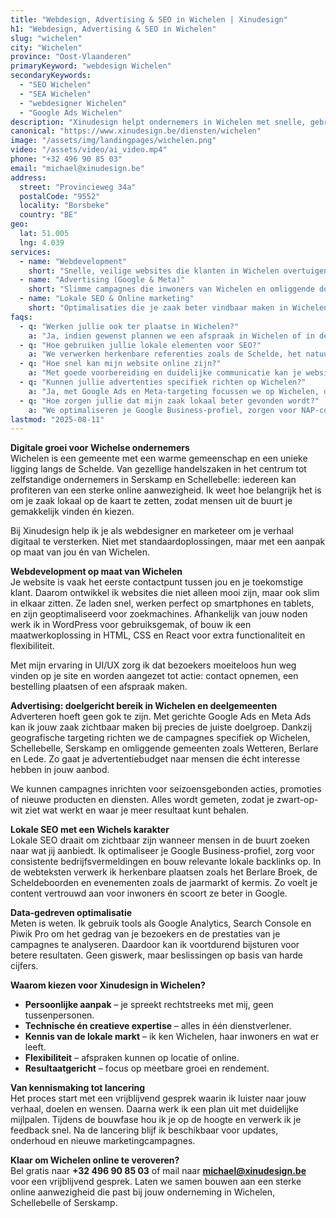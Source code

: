 ```yaml
---
title: "Webdesign, Advertising & SEO in Wichelen | Xinudesign"
h1: "Webdesign, Advertising & SEO in Wichelen"
slug: "wichelen"
city: "Wichelen"
province: "Oost-Vlaanderen"
primaryKeyword: "webdesign Wichelen"
secondaryKeywords:
  - "SEO Wichelen"
  - "SEA Wichelen"
  - "webdesigner Wichelen"
  - "Google Ads Wichelen"
description: "Xinudesign helpt ondernemers in Wichelen met snelle, gebruiksvriendelijke websites, gerichte advertentiecampagnes en lokale SEO die inspeelt op de troeven van de gemeente en haar inwoners."
canonical: "https://www.xinudesign.be/diensten/wichelen"
image: "/assets/img/landingpages/wichelen.png"
video: "/assets/video/ai_video.mp4"
phone: "+32 496 90 85 03"
email: "michael@xinudesign.be"
address:
  street: "Provincieweg 34a"
  postalCode: "9552"
  locality: "Borsbeke"
  country: "BE"
geo:
  lat: 51.005
  lng: 4.039
services:
  - name: "Webdevelopment"
    short: "Snelle, veilige websites die klanten in Wichelen overtuigen en converteren."
  - name: "Advertising (Google & Meta)"
    short: "Slimme campagnes die inwoners van Wichelen en omliggende dorpen gericht bereiken."
  - name: "Lokale SEO & Online marketing"
    short: "Optimalisaties die je zaak beter vindbaar maken in Wichelen en de regio."
faqs:
  - q: "Werken jullie ook ter plaatse in Wichelen?"
    a: "Ja, indien gewenst plannen we een afspraak in Wichelen of in de regio, maar online meetings zijn ook mogelijk voor snelle opvolging."
  - q: "Hoe gebruiken jullie lokale elementen voor SEO?"
    a: "We verwerken herkenbare referenties zoals de Schelde, het natuurgebied Berlare Broek-Donkmeer en evenementen zoals de jaarmarkt in teksten, meta-data en visuals."
  - q: "Hoe snel kan mijn website online zijn?"
    a: "Met goede voorbereiding en duidelijke communicatie kan je website doorgaans binnen 2 tot 4 weken live gaan."
  - q: "Kunnen jullie advertenties specifiek richten op Wichelen?"
    a: "Ja, met Google Ads en Meta-targeting focussen we op Wichelen, de deelgemeenten en omliggende regio's."
  - q: "Hoe zorgen jullie dat mijn zaak lokaal beter gevonden wordt?"
    a: "We optimaliseren je Google Business-profiel, zorgen voor NAP-consistentie en bouwen lokale backlinks rond zoekwoorden zoals 'webdesigner Wichelen'."
lastmod: "2025-08-11"
---
```


**Digitale groei voor Wichelse ondernemers**  
Wichelen is een gemeente met een warme gemeenschap en een unieke ligging langs de Schelde. Van gezellige handelszaken in het centrum tot zelfstandige ondernemers in Serskamp en Schellebelle: iedereen kan profiteren van een sterke online aanwezigheid. Ik weet hoe belangrijk het is om je zaak lokaal op de kaart te zetten, zodat mensen uit de buurt je gemakkelijk vinden én kiezen.

Bij Xinudesign help ik je als webdesigner en marketeer om je verhaal digitaal te versterken. Niet met standaardoplossingen, maar met een aanpak op maat van jou én van Wichelen.

**Webdevelopment op maat van Wichelen**  
Je website is vaak het eerste contactpunt tussen jou en je toekomstige klant. Daarom ontwikkel ik websites die niet alleen mooi zijn, maar ook slim in elkaar zitten. Ze laden snel, werken perfect op smartphones en tablets, en zijn geoptimaliseerd voor zoekmachines. Afhankelijk van jouw noden werk ik in WordPress voor gebruiksgemak, of bouw ik een maatwerkoplossing in HTML, CSS en React voor extra functionaliteit en flexibiliteit.

Met mijn ervaring in UI/UX zorg ik dat bezoekers moeiteloos hun weg vinden op je site en worden aangezet tot actie: contact opnemen, een bestelling plaatsen of een afspraak maken.

**Advertising: doelgericht bereik in Wichelen en deelgemeenten**  
Adverteren hoeft geen gok te zijn. Met gerichte Google Ads en Meta Ads kan ik jouw zaak zichtbaar maken bij precies de juiste doelgroep. Dankzij geografische targeting richten we de campagnes specifiek op Wichelen, Schellebelle, Serskamp en omliggende gemeenten zoals Wetteren, Berlare en Lede. Zo gaat je advertentiebudget naar mensen die écht interesse hebben in jouw aanbod.

We kunnen campagnes inrichten voor seizoensgebonden acties, promoties of nieuwe producten en diensten. Alles wordt gemeten, zodat je zwart-op-wit ziet wat werkt en waar je meer resultaat kunt behalen.

**Lokale SEO met een Wichels karakter**  
Lokale SEO draait om zichtbaar zijn wanneer mensen in de buurt zoeken naar wat jij aanbiedt. Ik optimaliseer je Google Business-profiel, zorg voor consistente bedrijfsvermeldingen en bouw relevante lokale backlinks op. In de webteksten verwerk ik herkenbare plaatsen zoals het Berlare Broek, de Scheldeboorden en evenementen zoals de jaarmarkt of kermis. Zo voelt je content vertrouwd aan voor inwoners én scoort ze beter in Google.

**Data-gedreven optimalisatie**  
Meten is weten. Ik gebruik tools als Google Analytics, Search Console en Piwik Pro om het gedrag van je bezoekers en de prestaties van je campagnes te analyseren. Daardoor kan ik voortdurend bijsturen voor betere resultaten. Geen giswerk, maar beslissingen op basis van harde cijfers.

**Waarom kiezen voor Xinudesign in Wichelen?**  

- **Persoonlijke aanpak** – je spreekt rechtstreeks met mij, geen tussenpersonen.  
- **Technische én creatieve expertise** – alles in één dienstverlener.  
- **Kennis van de lokale markt** – ik ken Wichelen, haar inwoners en wat er leeft.  
- **Flexibiliteit** – afspraken kunnen op locatie of online.  
- **Resultaatgericht** – focus op meetbare groei en rendement.

**Van kennismaking tot lancering**  
Het proces start met een vrijblijvend gesprek waarin ik luister naar jouw verhaal, doelen en wensen. Daarna werk ik een plan uit met duidelijke mijlpalen. Tijdens de bouwfase hou ik je op de hoogte en verwerk ik je feedback snel. Na de lancering blijf ik beschikbaar voor updates, onderhoud en nieuwe marketingcampagnes.

**Klaar om Wichelen online te veroveren?**  
Bel gratis naar **+32 496 90 85 03** of mail naar **[michael@xinudesign.be](mailto:michael@xinudesign.be)** voor een vrijblijvend gesprek. Laten we samen bouwen aan een sterke online aanwezigheid die past bij jouw onderneming in Wichelen, Schellebelle of Serskamp.
